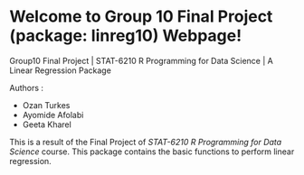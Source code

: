 
# Welcome to Group 10 Final Project (package: linreg10) Webpage!

Group10 Final Project \| STAT-6210 R Programming for Data Science \| A
Linear Regression Package

Authors :

-   Ozan Turkes
-   Ayomide Afolabi
-   Geeta Kharel

This is a result of the Final Project of *STAT-6210 R Programming for
Data Science* course. This package contains the basic functions to
perform linear regression.
